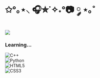 # ✩°｡⋆⸜ 🎧✮˙✧˖°📷 ༘ ⋆｡˚ 

<p align="left">
  <img src="https://readme-typing-svg.herokuapp.com?font=Pacifico&color=FFB6C1&size=24&center=true&vCenter=true&lines=Aspiring+Software+Engineer;Cybersecurity+Enthusiast;Lifelong+Learner;UI%2FUX+Lover;Welcome+to+my+GitHub!"/>
</p>

### Learning...
![C++](https://img.shields.io/badge/C%2B%2B-%2300599C.svg?style=flat&logo=c%2B%2B&logoColor=white)  
![Python](https://img.shields.io/badge/Python-3776AB?style=flat&logo=python&logoColor=white)  
![HTML5](https://img.shields.io/badge/HTML5-%23E34F26.svg?style=flat&logo=html5&logoColor=white)  
![CSS3](https://img.shields.io/badge/CSS3-%231572B6.svg?style=flat&logo=css3&logoColor=white)  
